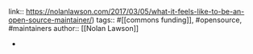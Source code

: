 ---
---

link:: https://nolanlawson.com/2017/03/05/what-it-feels-like-to-be-an-open-source-maintainer/)
tags:: #[[commons funding]], #opensource, #maintainers
author:: [[Nolan Lawson]]

-